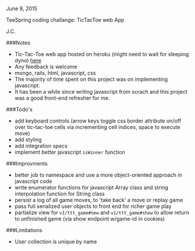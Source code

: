 June 8, 2015

TeeSpring coding challange: TicTacToe web App

J.C.

###Notes
* Tic-Tac-Toe web app hosted on heroku (might need to wait for sleeping dyno) [here](https://chamb-tictactoe.herokuapp.com/)
* Any feedback is welcome
* mongo, rails, html, javascript, css
* The majority of time spent on this project was on implementing javascript. 
* It has been a while since writing javascript from scrach and this project was a good front-end refresher for me.

###Todo's
* add keyboard controls (arrow keys toggle css border attribute on/off over tic-tac-toe cells via incrementing cell indices, space to execute move)
* add styling
* add integration specs
* implement better javascript ```isWinner``` function

###Improvments
* better job to namespace and use a more object-oriented approach in javascript code
* write enumerator functions for javascript Array class and string interpolation function for String class
* persist a log of all game moves, to 'take back' a move or replay game
* pass full serialized user objects to front end for richer game play
* partialize view for ```v1/ttt_game#new``` and ```v1/ttt_game#show``` to allow return to unfinished game (via show endpoint w/game-id in cookies)

###Limitations
* User collection is unique by name

